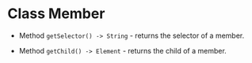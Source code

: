 # Class Member

* Method ```getSelector() -> String``` - returns the selector of a member.

* Method ```getChild() -> Element``` - returns the child of a member.
